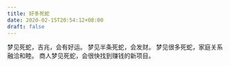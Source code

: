 ```yaml
---
title: 好多死蛇
date: 2020-02-15T20:54:12+08:00
draft: false
---
```


梦见死蛇，吉兆，会有好运。
梦见半条死蛇，会发财。
梦见很多死蛇，家庭关系融洽和睦。
商人梦见死蛇，会很快找到赚钱的新项目。
